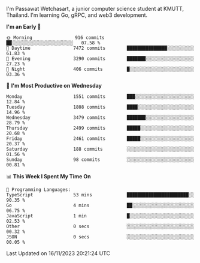
I'm Passawat Wetchasart, a junior computer science student at KMUTT, Thailand. I'm learning Go, gRPC, and web3 development.



<!--START_SECTION:waka-->
**I'm an Early 🐤** 

```text
🌞 Morning                916 commits         ██░░░░░░░░░░░░░░░░░░░░░░░   07.58 % 
🌆 Daytime                7472 commits        ███████████████░░░░░░░░░░   61.83 % 
🌃 Evening                3290 commits        ███████░░░░░░░░░░░░░░░░░░   27.23 % 
🌙 Night                  406 commits         █░░░░░░░░░░░░░░░░░░░░░░░░   03.36 % 
```
📅 **I'm Most Productive on Wednesday** 

```text
Monday                   1551 commits        ███░░░░░░░░░░░░░░░░░░░░░░   12.84 % 
Tuesday                  1808 commits        ████░░░░░░░░░░░░░░░░░░░░░   14.96 % 
Wednesday                3479 commits        ███████░░░░░░░░░░░░░░░░░░   28.79 % 
Thursday                 2499 commits        █████░░░░░░░░░░░░░░░░░░░░   20.68 % 
Friday                   2461 commits        █████░░░░░░░░░░░░░░░░░░░░   20.37 % 
Saturday                 188 commits         ░░░░░░░░░░░░░░░░░░░░░░░░░   01.56 % 
Sunday                   98 commits          ░░░░░░░░░░░░░░░░░░░░░░░░░   00.81 % 
```


📊 **This Week I Spent My Time On** 

```text
💬 Programming Languages: 
TypeScript               53 mins             ███████████████████████░░   90.35 % 
Go                       4 mins              ██░░░░░░░░░░░░░░░░░░░░░░░   06.75 % 
JavaScript               1 min               █░░░░░░░░░░░░░░░░░░░░░░░░   02.53 % 
Other                    0 secs              ░░░░░░░░░░░░░░░░░░░░░░░░░   00.32 % 
JSON                     0 secs              ░░░░░░░░░░░░░░░░░░░░░░░░░   00.05 % 
```


 Last Updated on 16/11/2023 20:21:24 UTC
<!--END_SECTION:waka-->

<!--
**markpassawat/markpassawat** is a ✨ _special_ ✨ repository because its `README.md` (this file) appears on your GitHub profile.

Here are some ideas to get you started:

- 🔭 I’m currently working on ...
- 🌱 I’m currently learning ...
- 👯 I’m looking to collaborate on ...
- 🤔 I’m looking for help with ...
- 💬 Ask me about ...
- 📫 How to reach me: ...
- 😄 Pronouns: He/Him
- ⚡ Fun fact: ...
-->
